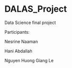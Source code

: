 # DALAS_Project
Data Science final project

Participants:

Nesrine Naaman

Hani Abdallah

Nguyen Huong Giang Le
